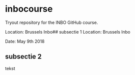 # inbocourse
Tryout repository for the INBO GitHub course.

Location: Brussels Inbo## subsectie 1
Location: Brussels Inbo

Date: May 9th 2018

## subsectie 2
tekst